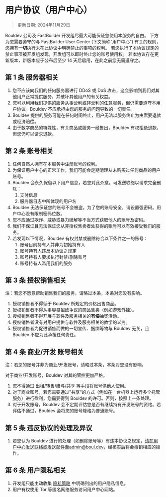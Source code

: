 # 用户协议（用户中心）
> 更新日期: 2024年11月29日

Bouldev 公司及 FastBuilder 开发组尽最大可能保证您使用本服务的自由。
下方为您需要遵守的与 FastBuilder User Center (下文简称“用户中心”) 有关的规则，您拥有**一切**执行未在此协议中明确禁止的事项的权利。
若您执行了本协议规定的禁止事项被开发组发现，开发组可以即时终止您的账号使用权。
若本协议存在更新版本，新版本应于公布后至少 14 天后启用，在此之前您无需遵守之。
## 第 1 条 服务器相关
1. 您不应该向我们的任何服务器进行 DDoS 或 DoS 攻击，这会影响到我们对其他用户正常提供服务，并破坏其他用户的有关权益。
2. 您可以利用我们提供的服务从事营利或非营利的任意服务，但仍需要遵守本用户协议。Bouldev 不应承担由您的服务的问题导致的一切责任。
3. Bouldev 提供的服务可能在任何时间终止，用户无法以服务终止为由索要退款或经济赔偿。
4. 由于数字商品的特殊性，有关商品或服务一经售出，Bouldev 有权拒绝退款，但您仍可以请求退款。

## 第 2 条 账号相关
1. 任何自然人拥有在本服务中注册账号的权利。
2. 为保证用户中心的正常工作，我们可能会定期清理从未购买过任何商品的用户账号。
3. Bouldev 会永久保留以下用户信息，若您对此介意，可发送联络以请求完全删除：
   1. 支付信息
   2. 服务器日志中所体现的用户名
4. Bouldev 无法保证您的账号不会被盗。为了您的账号安全，请设置强密码。用户中心没有限制密码位数。
5. 您不应通过欺诈、威胁或暴力破解等不当方式获取他人的账号及密码。
6. 我们不保证且无法保证您从非授权售卖者处获得的账号可以有效接受我们的服务。
7. 若发现以下情况，Bouldev 有权封禁或删除符合以下条件之一的账号：
   1. 账号目前持有人并非为初始持有人
   2. 账号持有人违反本协议之规定
   3. 账号持有人要求执行封禁/删除账号
   4. 账号持有人滥用我们的服务

## 第 3 条 授权销售相关
注：若您不愿意帮助销售我们的服务，请略过本条，本条对您没有影响。  
1. 授权销售者不得低于 Bouldev 所规定的价格出售商品。  
2. 授权销售者不得从事容易招致争议的商品售卖（例如游戏外挂）。  
3. 授权销售者不得开展与软件及服务相关的**有偿**抽奖活动。  
4. 授权销售者没有对用户提供与软件及服务相关的教学的义务。  
5. 授权销售者为促进销售而做的一切宣传、捆绑等物与 Bouldev 无关，且 Bouldev 不应为此承担任何责任。

## 第 4 条 商业/开发 账号相关
注：若您的账号并非为商业/开发账号，请略过本条，本条对您没有影响。  

对于商业/开发账号，Bouldev 对其的管控更加严格。  
1. 您不得通过 出租/转售/赠与/共享 等手段将账号供他人使用。  
2. 对于商业账号，若您需要通过”共享“的方式（例如在一台机器上运行多个托管服务）进行盈利，您需要得到 Bouldev 的许可。否则，按照上一条处理。  
3. 对于开发账号，Bouldev 会不定期评估您是否有继续持有开发账号的资格。若评估不通过，Bouldev 会将您的账号降格为普通账号。

## 第 5 条 违反协议的处理及异议
1. 若您认为 Bouldev 进行的处理（如删除账号等）有违本协议之规定，请在用户中心发送联络或发送邮件至admin@boul.dev，经核实后将会撤销相应的操作。

## 第 6 条 用户隐私相关
1. 开发组只能主动收集 [隐私策略](./privacy-policy.html) 中明确列出的用户隐私信息。
2. 用户有权使用 Tor 等匿名网络服务访问用户中心网站。
